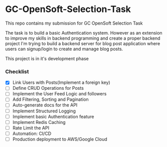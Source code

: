 # GC-OpenSoft-Selection-Task
This repo contains my submission for GC OpenSoft Selection Task

The task is to build a basic Authentication system. However as an extension to improve my skills in backend programming and create a proper backend project I'm trying to build a backend server for blog post application where users can signup/login to create and manage blog posts.

This project is in it's development phase

### **Checklist**
- [X] Link Users with Posts(Implement a foreign key)
- [ ] Define CRUD Operations for Posts
- [ ] Implement the User Feed Logic and followers
- [ ] Add Filtering, Sorting and Pagination
- [ ] Auto-generate docs for the API
- [ ] Implement Structured Logging
- [ ] Implement basic Authentication feature
- [ ] Implement Redis Caching
- [ ] Rate Limit the API
- [ ] Automation: CI/CD
- [ ] Production deployment to AWS/Google Cloud
